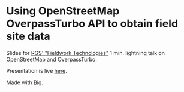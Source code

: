 # Using OpenStreetMap OverpassTurbo API to obtain field site data
Slides for [RGS' "Fieldwork Technologies"](http://www.rgs.org/OurWork/Fieldwork+and+Expeditions/GO+seminars+and+workshops/GIS+for+expeditions+and+fieldwork.htm) 1 min. lightning talk on OpenStreetMap and OverpassTurbo.

Presentation is live [here](miccferr.github.com/rgs-slides).

Made with [Big](https://github.com/tmcw/big).
